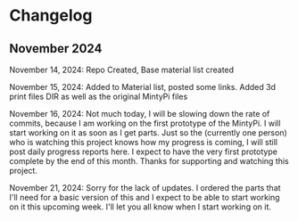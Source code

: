 # Changelog

## November 2024
November 14, 2024: Repo Created, Base material list created

November 15, 2024: Added to Material list, posted some links. Added 3d print files DIR as well as the original MintyPi files

November 16, 2024: Not much today, I will be slowing down the rate of commits, because I am working on the first prototype of the MintyPi. I will start working on it as soon as I get parts. Just so the (currently one person) who is watching this project knows how my progress is coming, I will still post daily progress reports here. I expect to have the very first prototype complete by the end of this month. Thanks for supporting and watching this project.

November 21, 2024: Sorry for the lack of updates. I ordered the parts that I'll need for a basic version of this and I expect to be able to start working on it this upcoming week. I'll let you all know when I start working on it.
